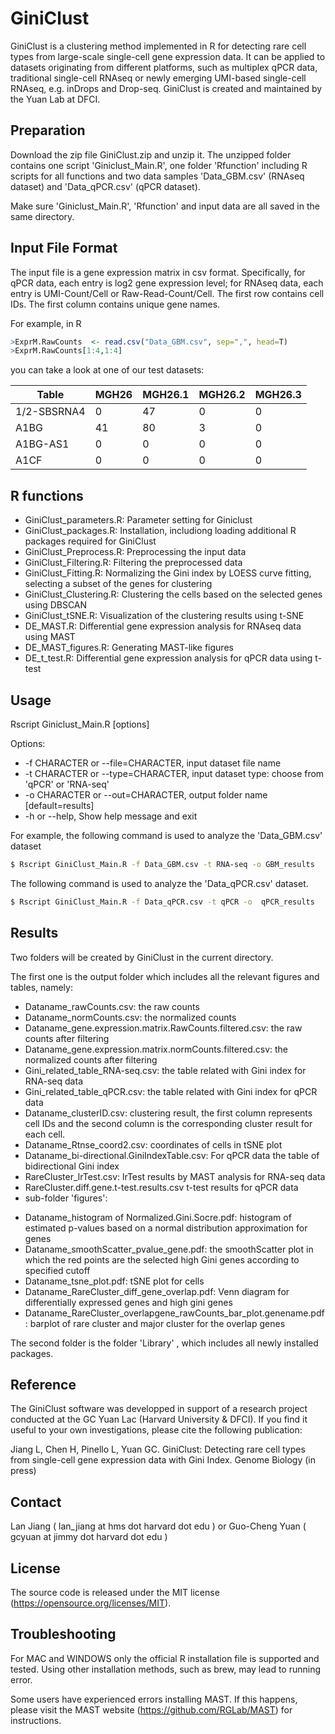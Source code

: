 # GiniClust

GiniClust is a clustering method implemented in R for detecting rare cell types from large-scale single-cell gene expression data. It can be applied to datasets originating from different platforms, such as multiplex qPCR data, traditional single-cell RNAseq or newly emerging UMI-based single-cell RNAseq, e.g. inDrops and Drop-seq. GiniClust is created and maintained by the Yuan Lab at DFCI.

Preparation
-----------

Download the zip file GiniClust.zip and unzip it. The unzipped folder contains one script 'Giniclust_Main.R', one folder 'Rfunction' including R scripts for all functions and two data samples 'Data_GBM.csv' (RNAseq dataset) and 'Data_qPCR.csv' (qPCR dataset).

Make sure 'Giniclust_Main.R', 'Rfunction' and input data are all saved in the same directory.

Input File Format
----------------

The input file is a gene expression matrix in csv format.
Specifically, for qPCR data, each entry is log2 gene expression level; for RNAseq data, each entry is UMI-Count/Cell or Raw-Read-Count/Cell. The first row contains cell IDs. The first column contains unique gene names. 

For example, in R 
```R
>ExprM.RawCounts  <- read.csv("Data_GBM.csv", sep=",", head=T)
>ExprM.RawCounts[1:4,1:4]
```
you can take a look at one of our test datasets:

|Table   |MGH26 | MGH26.1 | MGH26.2 | MGH26.3|
|------------ |------------| -------------|------------ | -------------|
|1/2-SBSRNA4| 0      |47       |0       |0|
|A1BG          | 41      |80       |3       |0|
|A1BG-AS1        |0       |0       |0      |0|
|A1CF            |0       |0       |0       |0|


R functions
-----------
- GiniClust_parameters.R: Parameter setting for Giniclust
- GiniClust_packages.R: Installation, includiong loading additional R packages required for GiniClust
- GiniClust_Preprocess.R: Preprocessing the input data
- GiniClust_Filtering.R: Filtering the preprocessed data
- GiniClust_Fitting.R: Normalizing the Gini index by LOESS curve fitting, selecting a subset of the genes for clustering
- GiniClust_Clustering.R: Clustering the cells based on the selected genes using DBSCAN
- GiniClust_tSNE.R: Visualization of the clustering results using t-SNE
- DE_MAST.R: Differential gene expression analysis for RNAseq data using MAST
- DE_MAST_figures.R: Generating MAST-like figures
- DE_t_test.R: Differential gene expression analysis for qPCR data using t-test

Usage
-----

Rscript Giniclust_Main.R [options]

Options:
- -f CHARACTER or --file=CHARACTER, input dataset file name 
- -t CHARACTER or --type=CHARACTER, input dataset type: choose from 'qPCR' or 'RNA-seq' 
- -o CHARACTER or --out=CHARACTER, output folder name [default=results]
- -h or --help, Show help message and exit

For example, the following command is used to analyze the 'Data_GBM.csv' dataset
```sh
$ Rscript GiniClust_Main.R -f Data_GBM.csv -t RNA-seq -o GBM_results
```
The following command is used to analyze the 'Data_qPCR.csv' dataset. 
```sh
$ Rscript GiniClust_Main.R -f Data_qPCR.csv -t qPCR -o  qPCR_results
```

Results
-------

Two folders will be created by GiniClust in the current directory. 

The first one is the output folder which includes all the relevant figures and tables, namely:
* Dataname_rawCounts.csv: the raw counts 
* Dataname_normCounts.csv: the normalized counts
* Dataname_gene.expression.matrix.RawCounts.filtered.csv: the raw counts after filtering 
* Dataname_gene.expression.matrix.normCounts.filtered.csv: the normalized counts after filtering  
* Gini_related_table_RNA-seq.csv: the table related with Gini index for RNA-seq data
* Gini_related_table_qPCR.csv: the table related with Gini index for qPCR data
* Dataname_clusterID.csv: clustering result, the first column represents cell IDs and the second column is the corresponding cluster result for each cell.
* Dataname_Rtnse_coord2.csv: coordinates of cells in tSNE plot 
* Dataname_bi-directional.GiniIndexTable.csv: For qPCR data the table of bidirectional Gini index
* RareCluster_lrTest.csv: lrTest results by MAST analysis for RNA-seq data 
* RareCluster.diff.gene.t-test.results.csv t-test results for qPCR data
* sub-folder 'figures':
 - Dataname_histogram of Normalized.Gini.Socre.pdf: histogram of estimated p-values based on a normal distribution approximation for genes
 - Dataname_smoothScatter_pvalue_gene.pdf: the smoothScatter plot in which the red points are the selected high Gini genes according to specified cutoff
 - Dataname_tsne_plot.pdf: tSNE plot for cells
 - Dataname_RareCluster_diff_gene_overlap.pdf: Venn diagram for differentially expressed genes and high gini genes
 - Dataname_RareCluster_overlapgene_rawCounts_bar_plot.genename.pdf: barplot of rare cluster and major cluster for the overlap genes

The second folder is the folder 'Library' , which includes all newly installed packages.

Reference
---------

The GiniClust software was developped in support of a research project conducted at the GC Yuan Lac (Harvard University & DFCI). If you find it useful to your own investigations, please cite the following publication:

Jiang L, Chen H, Pinello L, Yuan GC. GiniClust: Detecting rare cell types from single-cell gene expression data with Gini Index. Genome Biology (in press)

Contact
-------

Lan Jiang ( lan_jiang at hms dot harvard dot edu ) or Guo-Cheng Yuan ( gcyuan at jimmy dot harvard dot edu )

License
------

The source code is released under the MIT license (https://opensource.org/licenses/MIT).

Troubleshooting
---------------

For MAC and WINDOWS only the official R installation file is supported and tested. Using other installation methods, such as brew, may lead to running error.

Some users have experienced errors installing MAST. If this happens, please visit the MAST website (https://github.com/RGLab/MAST) for instructions. 
